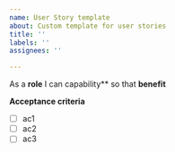 ```yaml
---
name: User Story template
about: Custom template for user stories
title: ''
labels: ''
assignees: ''

---
```


As a **role** I can capability** so that **benefit**

**Acceptance criteria**

- [ ] ac1
- [ ] ac2
- [ ] ac3

